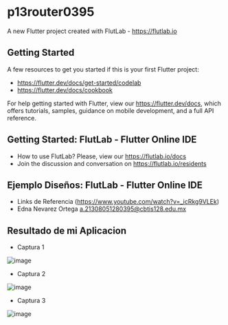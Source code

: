 # p13router0395

A new Flutter project created with FlutLab - https://flutlab.io

## Getting Started

A few resources to get you started if this is your first Flutter project:

- https://flutter.dev/docs/get-started/codelab
- https://flutter.dev/docs/cookbook

For help getting started with Flutter, view our
https://flutter.dev/docs, which offers tutorials,
samples, guidance on mobile development, and a full API reference.

## Getting Started: FlutLab - Flutter Online IDE

- How to use FlutLab? Please, view our https://flutlab.io/docs
- Join the discussion and conversation on https://flutlab.io/residents

## Ejemplo Diseños: FlutLab - Flutter Online IDE

- Links de Referencia  (https://www.youtube.com/watch?v=_icRkg9VLEk)
- Edna Nevarez Ortega a.21308051280395@cbtis128.edu.mx

## Resultado de mi Aplicacion

- Captura 1

![image](https://github.com/NevarezOrtegaEdna/UII_A5_Disenos/assets/143743281/4b37d667-139f-4b35-b579-48c076f8dc5a)

- Captura 2
  
![image](https://github.com/NevarezOrtegaEdna/UII_A5_Disenos/assets/143743281/0f7088d0-e417-44ba-b6b2-58e3c3ce3e59)

- Captura 3

![image](https://github.com/NevarezOrtegaEdna/UII_A5_Disenos/assets/143743281/69f98d4e-3c55-4681-a35a-da2b879c7390)
